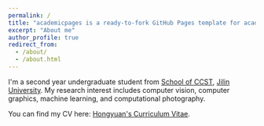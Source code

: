 ```yaml
---
permalink: /
title: "academicpages is a ready-to-fork GitHub Pages template for academic personal websites"
excerpt: "About me"
author_profile: true
redirect_from: 
  - /about/
  - /about.html
---
```

I'm a second year undergraduate student from [School of CCST](https://ccst.jlu.edu.cn/), [Jilin University](https://www.jlu.edu.cn/). My research interest includes computer vision, computer graphics, machine learning, and computational photography.

You can find my CV here: [Hongyuan's Curriculum Vitae](../assets/Curriculum_Vitae.pdf).



